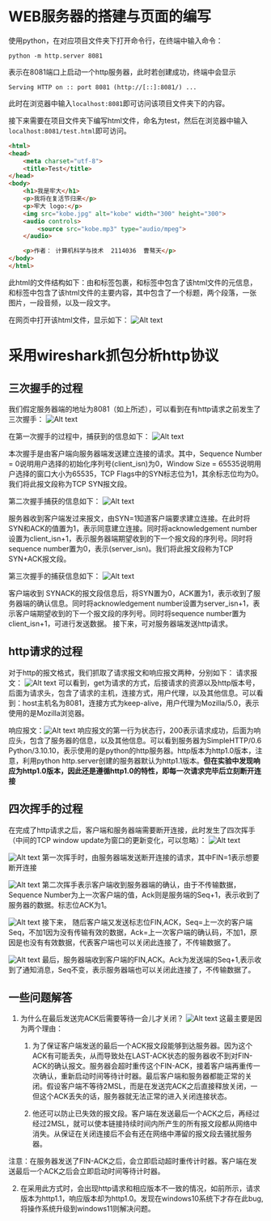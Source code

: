 # WEB服务器的搭建与页面的编写

使用python，在对应项目文件夹下打开命令行，在终端中输入命令：
```terminal
python -m http.server 8081
```
表示在8081端口上启动一个http服务器，此时若创建成功，终端中会显示
```terminal
Serving HTTP on :: port 8081 (http://[::]:8081/) ...
```
此时在浏览器中输入`localhost:8081`即可访问该项目文件夹下的内容。

接下来需要在项目文件夹下编写html文件，命名为test，然后在浏览器中输入`localhost:8081/test.html`即可访问。
```html
<html>
<head>
    <meta charset="utf-8">
    <title>Test</title>
</head>
<body>
    <h1>我是牢大</h1>
    <p>我将在复活节归来</p>
    <p>牢大 logo:</p>
    <img src="kobe.jpg" alt="kobe" width="300" height="300">
    <audio controls>
        <source src="kobe.mp3" type="audio/mpeg">
    </audio>

    <p>作者： 计算机科学与技术  2114036  曹骜天</p>
</body>
</html>
```
此html的文件结构如下：由<html>和</html>标签包裹，<head>和</head>标签中包含了该html文件的元信息，<body>和</body>标签中包含了该html文件的主要内容，其中包含了一个标题，两个段落，一张图片，一段音频，以及一段文字。

在网页中打开该html文件，显示如下：
![Alt text](image.png)

# 采用wireshark抓包分析http协议

## 三次握手的过程
我们假定服务器端的地址为8081（如上所述），可以看到在有http请求之前发生了三次握手：
![Alt text](image-2.png)

在第一次握手的过程中，捕获到的信息如下：
![Alt text](image-1.png)

本次握手是由客户端向服务器端发送建立连接的请求。其中，Sequence Number = 0说明用户选择的初始化序列号(client_isn)为0，Window Size = 65535说明用户选择的窗口大小为65535，TCP Flags中的SYN标志位为1，其余标志位均为0。我们将此报文段称为TCP SYN报文段。

第二次握手捕获的信息如下：
![Alt text](image-3.png)

服务器收到客户端发过来报文，由SYN=1知道客户端要求建立连接。在此时将SYN和ACK的值置为1，表示同意建立连接。同时将acknowledgement number设置为client_isn+1，表示服务器端期望收到的下一个报文段的序列号。同时将sequence number置为0，表示(server_isn)。我们将此报文段称为TCP SYN+ACK报文段。

第三次握手的捕获信息如下：
![Alt text](image-4.png)

客户端收到 SYNACK的报文段信息后，将SYN置为0，ACK置为1，表示收到了服务器端的确认信息。同时将acknowledgement number设置为server_isn+1，表示客户端期望收到的下一个报文段的序列号。同时将sequence number置为client_isn+1，可进行发送数据。
接下来，可对服务器端发送http请求。

## http请求的过程
对于http的报文格式，我们抓取了请求报文和响应报文两种，分别如下：
请求报文：
![Alt text](image-5.png)
可以看到，get为请求的方式，后接请求的资源以及http版本号，后面为请求头，包含了请求的主机，连接方式，用户代理，以及其他信息。可以看到：host主机名为8081，连接方式为keep-alive，用户代理为Mozilla/5.0，表示使用的是Mozilla浏览器。

响应报文：![Alt text](image-6.png)
响应报文的第一行为状态行，200表示请求成功，后面为响应头，包含了服务器的信息，以及其他信息。可以看到服务器为SimpleHTTP/0.6 Python/3.10.10，表示使用的是python的http服务器。http版本为http1.0版本，注意，利用python http.server创建的服务器默认为http1.1版本。**但在实验中发现响应为http1.0版本，因此还是遵循http1.0的特性，即每一次请求完毕后立刻断开连接**

## 四次挥手的过程
在完成了http请求之后，客户端和服务器端需要断开连接，此时发生了四次挥手（中间的TCP window update为窗口的更新变化，可以忽略）：
![Alt text](image-8.png)

![Alt text](image-9.png)
第一次挥手时，由服务器端发送断开连接的请求，其中FIN=1表示想要断开连接

![Alt text](image-10.png)
第二次挥手表示客户端收到服务器端的确认，由于不传输数据，Sequence Number为上一次客户端的值，Ack则是服务端的Seq+1，表示收到了服务器的数据。标志位ACK为1。

![Alt text](image-11.png)
接下来， 随后客户端又发送标志位FIN,ACK，Seq=上一次的客户端Seq，不加1因为没有传输有效的数据，Ack=上一次客户端的确认码，不加1，原因是也没有有效数据，代表客户端也可以关闭此连接了，不传输数据了。

![Alt text](image-12.png)
最后，服务器端收到客户端的FIN,ACK。Ack为发送端的Seq+1,表示收到了通知消息，Seq不变，表示服务器端也可以关闭此连接了，不传输数据了。


## 一些问题解答
1. 为什么在最后发送完ACK后需要等待一会儿才关闭？
   ![Alt text](image-13.png)
这最主要是因为两个理由：

   1. 为了保证客户端发送的最后一个ACK报文段能够到达服务器。因为这个ACK有可能丢失，从而导致处在LAST-ACK状态的服务器收不到对FIN-ACK的确认报文。服务器会超时重传这个FIN-ACK，接着客户端再重传一次确认，重新启动时间等待计时器。最后客户端和服务器都能正常的关闭。假设客户端不等待2MSL，而是在发送完ACK之后直接释放关闭，一但这个ACK丢失的话，服务器就无法正常的进入关闭连接状态。

   2. 他还可以防止已失效的报文段。客户端在发送最后一个ACK之后，再经过经过2MSL，就可以使本链接持续时间内所产生的所有报文段都从网络中消失。从保证在关闭连接后不会有还在网络中滞留的报文段去骚扰服务器。

注意：在服务器发送了FIN-ACK之后，会立即启动超时重传计时器。客户端在发送最后一个ACK之后会立即启动时间等待计时器。

2. 在采用此方式时，会出现http请求和相应版本不一致的情况，如前所示，请求版本为http1.1，响应版本却为http1.0。发现在windows10系统下才存在此bug,将操作系统升级到windows11则解决问题。
